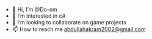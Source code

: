 - 👋 Hi, I’m @Do-om
- 👀 I’m interested in c#
- 💞️ I’m looking to collaborate on game projects
- 📫 How to reach me abdullahakram2002@gmail.com

<!---
Do-om/Do-om is a ✨ special ✨ repository because its `README.md` (this file) appears on your GitHub profile.
You can click the Preview link to take a look at your changes.
--->
